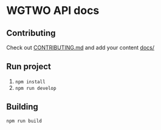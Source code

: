 # WGTWO API docs

## Contributing
Check out [CONTRIBUTING.md](CONTRIBUTING.md) and add your content [docs/](docs/)

## Run project
1. `npm install`
2. `npm run develop`

## Building
`npm run build`
